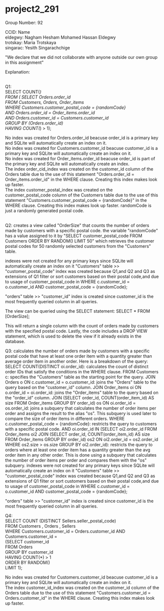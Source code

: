# project2_291
Group Number: 92

CCID: Name<br />
eldegwy: Nagham Hesham Mohamed Hassan Eldegwy<br />
trotskay: Maria Trotskaya<br />
singarac: Yesith Singarachchige<br />


"We declare that we did not collaborate with anyone outside our own
group in this assignment"

Explanation:<br /><br />

Q1:<br />
SELECT COUNT(*) <br />
FROM ( SELECT Orders.order_id<br />
       FROM Customers, Orders, Order_items<br />
       WHERE Customers.customer_postal_code = {randomCode}<br />
                AND Orders.order_id = Order_items.order_id<br />
                AND Orders.customer_id = Customers.customer_id  <br />
       GROUP BY (Orders.order_id)<br />
       HAVING COUNT(*) > 1);<br />
       
No index was created for Orders.order_id beacuse order_id is a primary key and SQLite will automatically create an index on it.<br />
No index was created for Customers.customer_id beacuse customer_id is a primary key and SQLite will automatically create an index on it.<br />
No index was created for Order_items.order_id beacuse order_id is part of the primary key and SQLite will automatically create an index.<br />
The index  order_cid_index was created on the customer_id column of the Orders table due to the use of this statement "Orders.order_id = Order_items.order_id" in the WHERE clause. Creating this index makes look up faster.<br />
The index  customer_postal_index was created on the customer_postal_code column of the Customers table due to the use of this statement "Customers.customer_postal_code = {randomCode}" in the WHERE clause. Creating this index makes look up faster. randomCode is just a randomly generated postal code.<br /> <br />


Q2:
creates a view called "OrderSize" that counts the number of orders made by customers with a specific postal code. the variable "randomCode" has a value assigned to it by "SELECT customer_postal_code FROM Customers ORDER BY RANDOM() LIMIT 50" which retrieves the customer postal codes for 50 randomly selected customers from the "Customers" table.

indexes were not created for any primary keys since SQLite will automatically create an index on it
"Customers" table >> "customer_postal_code" index was created because Q1,and Q2 and Q3 as extensions of Q1 filter or sort customers based on their postal code,and due to usage of customer_postal_code in WHERE c.customer_id = o.customer_id AND customer_postal_code = {randomCode};

"orders" table >> "customer_id" index is created since customer_id is the most frequently queried column in all queries. 

The view can be queried using the SELECT statement:
SELECT * FROM [OrderSize];

This will return a single column with the count of orders made by customers with the specified postal code.
Lastly, the code includes a DROP VIEW statement, which is used to delete the view if it already exists in the database.

Q3:
calculates the number of orders made by customers with a specific postal code that have at least one order item with a quantity greater than average order item in another order. Here is a breakdown of the query:
SELECT COUNT(DISTINCT oi.order_id): calculates the count of distinct order IDs that satisfy the conditions in the WHERE clause.
FROM Customers c: specifies the "Customers" table as the starting point for the query.
JOIN Orders o ON c.customer_id = o.customer_id: joins the "Orders" table to the query based on the "customer_id" column.
JOIN Order_items oi ON o.order_id = oi.order_id: joins the "Order_items" table to the query based on the "order_id" column.
JOIN (SELECT order_id, COUNT(order_item_id) AS size FROM Order_items GROUP BY order_id) os ON oi.order_id = os.order_id: joins a subquery that calculates the number of order items per order and assigns the result to the alias "os". This subquery is used later to compare the size of order items in different orders.
WHERE c.customer_postal_code = {randomCode}: restricts the query to customers with a specific postal code.
AND oi.order_id IN (SELECT oi2.order_id FROM Order_items oi2 JOIN (SELECT order_id, COUNT(order_item_id) AS size FROM Order_items GROUP BY order_id) os2 ON oi2.order_id = os2.order_id WHERE os2.size > os.size GROUP BY oi2.order_id): restricts the query to orders where at least one order item has a quantity greater than the avg order item in any other order. This is done using a subquery that calculates the number of order items per order and compares them with the "os" subquery.
indexes were not created for any primary keys since SQLite will automatically create an index on it
"Customers" table >> "customer_postal_code" index was created because Q1,and Q2 and Q3 as extensions of Q1 filter or sort customers based on their postal code,and due to usage of customer_postal_code in WHERE c.customer_id = o.customer_id AND customer_postal_code = {randomCode};

"orders" table >> "customer_id" index is created since customer_id is the most frequently queried column in all queries. 

Q4:<br />
SELECT COUNT (DISTINCT Sellers.seller_postal_code)<br />
    FROM Customers , Orders , Sellers <br />
    WHERE Customers.customer_id = Orders.customer_id AND Customers.customer_id = <br />
    (SELECT customer_id <br />
    FROM Orders <br />
    GROUP BY customer_id <br />
    HAVING COUNT(*) > 1 <br />
    ORDER BY RANDOM() <br />
    LIMIT 1); <br />
    
No index was created for Customers.customer_id beacuse customer_id is a primary key and SQLite will automatically create an index on it.<br /> 
The index  customer_id_index was created on the customer_id column of the Orders table due to the use of this statement "Customers.customer_id = Orders.customer_id" in the WHERE clause. Creating this index makes look up faster.<br />








 
